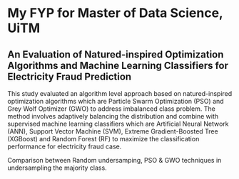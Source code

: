 # My FYP for Master of Data Science, UiTM

## An Evaluation of Natured-inspired Optimization Algorithms and Machine Learning Classifiers for Electricity Fraud Prediction

This study evaluated an algorithm level approach based on natured-inspired optimization algorithms which are Particle Swarm
Optimization (PSO) and Grey Wolf Optimizer (GWO) to address imbalanced class problem. The method involves adaptively balancing the distribution and combine with supervised machine learning classifiers which are Artificial Neural Network (ANN),
Support Vector Machine (SVM), Extreme Gradient-Boosted Tree (XGBoost) and Random Forest (RF) to maximize the classification performance for electricity fraud case. 

Comparison between Random undersamping, PSO & GWO techniques in undersampling the majority class.
